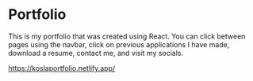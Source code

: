 # Portfolio

This is my portfolio that was created using React. You can click between pages using the navbar, click on previous applications I have made, download a resume, contact me, and visit my socials. 

https://koslaportfolio.netlify.app/

